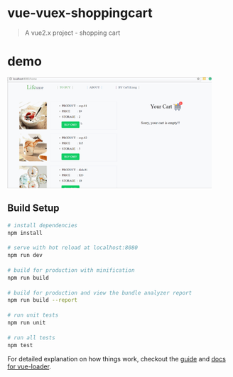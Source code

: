 # vue-vuex-shoppingcart

> A vue2.x project - shopping cart

# demo
<img src="./static/img/shopping-cart.gif" alt="shopping-cart.vuejs-demo" width="460px" height="auto">


## Build Setup

``` bash
# install dependencies
npm install

# serve with hot reload at localhost:8080
npm run dev

# build for production with minification
npm run build

# build for production and view the bundle analyzer report
npm run build --report

# run unit tests
npm run unit

# run all tests
npm test
```

For detailed explanation on how things work, checkout the [guide](http://vuejs-templates.github.io/webpack/) and [docs for vue-loader](http://vuejs.github.io/vue-loader).

